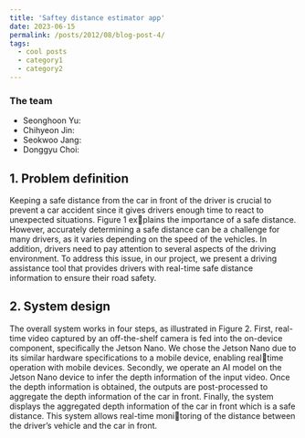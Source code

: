 ```yaml
---
title: 'Saftey distance estimator app'
date: 2023-06-15
permalink: /posts/2012/08/blog-post-4/
tags:
  - cool posts
  - category1
  - category2
---
```


### The team

- Seonghoon Yu:
- Chihyeon Jin:
- Seokwoo Jang:
- Donggyu Choi:

## 1. Problem definition  
Keeping a safe distance from the car in front of the driver
is crucial to prevent a car accident since it gives drivers
enough time to react to unexpected situations. Figure 1 explains the importance of a safe distance. However, accurately
determining a safe distance can be a challenge for many
drivers, as it varies depending on the speed of the vehicles.
In addition, drivers need to pay attention to several aspects of
the driving environment. To address this issue, in our project,
we present a driving assistance tool that provides drivers
with real-time safe distance information to ensure their road
safety.

## 2. System design  
The overall system works in four steps, as illustrated in
Figure 2. First, real-time video captured by an off-the-shelf
camera is fed into the on-device component, specifically the
Jetson Nano. We chose the Jetson Nano due to its similar
hardware specifications to a mobile device, enabling realtime operation with mobile devices. Secondly, we operate
an AI model on the Jetson Nano device to infer the depth
information of the input video. Once the depth information
is obtained, the outputs are post-processed to aggregate the
depth information of the car in front. Finally, the system
displays the aggregated depth information of the car in front
which is a safe distance. This system allows real-time monitoring of the distance between the driver’s vehicle and the
car in front.
